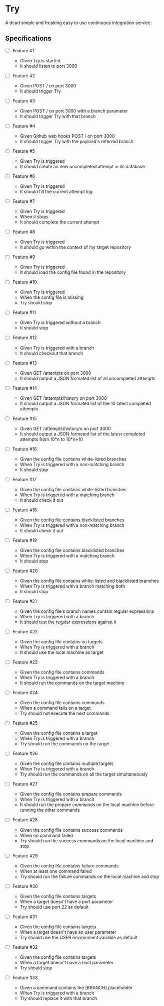 # Try

A dead simple and freaking easy to use continuous integration service.

## Specifications

- [ ] Feature #1
    - Given Try is started
    - It should listen to port 3000

- [ ] Feature #2
    - Given POST / on port 3000
    - It should trigger Try

- [ ] Feature #3
    - Given POST / on port 3000 with a branch parameter
    - It should trigger Try with that branch

- [ ] Feature #4
    - Given Github web hooks POST / on port 3000
    - It should trigger Try with the payload's referred branch

- [ ] Feature #5
    - Given Try is triggered
    - It should create an new uncompleted attempt in its database

- [ ] Feature #6
    - Given Try is triggered
    - It should fill the current attempt log

- [ ] Feature #7
    - Given Try is triggered
    - When it stops
    - It should complete the current attempt

- [ ] Feature #8
    - Given Try is triggered
    - It should go within the context of my target repository

- [ ] Feature #9
    - Given Try is triggered
    - It should load the config file found in the repository

- [ ] Feature #10
    - Given Try is triggered
    - When the config file is missing
    - Try should stop

- [ ] Feature #11
    - Given Try is triggered without a branch
    - It should stop

- [ ] Feature #12
    - Given Try is triggered with a branch
    - It should checkout that branch

- [ ] Feature #13
    - Given GET /attempts on port 3000
    - It should output a JSON formated list of all uncompleted attempts

- [ ] Feature #14
    - Given GET /attempts/history on port 3000
    - It should output a JSON formated list of the 10 latest completed attempts

- [ ] Feature #15
    - Given GET /attempts/history/n on port 3000
    - It should output a JSON formated list of the latest completed attempts from 10\*n to 10\*n+10

- [ ] Feature #16
    - Given the config file contains white-listed branches
    - When Try is triggered with a non-matching branch
    - It should stop

- [ ] Feature #17
    - Given the config file contains white-listed branches
    - When Try is triggered with a matching branch
    - It should check it out

- [ ] Feature #18
    - Given the config file contains blacklisted branches
    - When Try is triggered with a non-matching branch
    - It should check it out

- [ ] Feature #19
    - Given the config file contains blacklisted branches
    - When Try is triggered with a matching branch
    - It should stop

- [ ] Feature #20
    - Given the config file contains white-listed and blacklisted branches
    - When Try is triggered with a branch matching both
    - It should stop

- [ ] Feature #21
    - Given the config file's branch names contain regular expressions
    - When Try is triggered with a branch
    - It should test the regular expressions against it

- [ ] Feature #22
    - Given the config file contains no targets
    - When Try is triggered with a branch
    - It should use the local machine as target

- [ ] Feature #23
    - Given the config file contains commands
    - When Try is triggered with a branch
    - It should run the commands on the target machine

- [ ] Feature #24
    - Given the config file contains commands
    - When a command fails on a target
    - Try should not execute the next commands

- [ ] Feature #25
    - Given the config file contains a target
    - When Try is triggered with a branch
    - Try should run the commands on the target

- [ ] Feature #26
    - Given the config file contains multiple targets
    - When Try is triggered with a branch
    - Try should run the commands on all the target simultaneously

- [ ] Feature #27
    - Given the config file contains prepare commands
    - When Try is triggered with a branch
    - It should run the prepare commands on the local machine before running the other commands

- [ ] Feature #28
    - Given the config file contains success commands
    - When no command failed
    - Try should run the success commands on the local machine and stop

- [ ] Feature #29
    - Given the config file contains failure commands
    - When at least one command failed
    - Try should run the failure commands on the local machine and stop

- [ ] Feature #30
    - Given the config file contains targets
    - When a target doesn't have a port parameter
    - Try should use port 22 as default

- [ ] Feature #31
    - Given the config file contains targets
    - When a target doesn't have an user parameter
    - Try should use the USER environment variable as default

- [ ] Feature #32
    - Given the config file contains targets
    - When a target doesn't have a host parameter
    - Try should stop

- [ ] Feature #33
    - Given a command contains the [BRANCH] placeholder
    - When Try is triggered with a branch
    - Try should replace it with that branch
